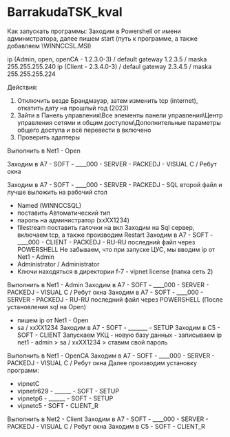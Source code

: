# BarrakudaTSK_kval
Как запускать программы: 
Заходим в Powershell от имени администратора, далее пишем start (путь к программе, а также добавляем \WINNCCSL.MSI)

ip (Admin, open, openCA - 1.2.3.0-3) / default gateway 1.2.3.5 / maska 255.255.255.240
ip (Client - 2.3.4.0-3) / defaul gateway 2.3.4.5 / maska 255.255.255.224

Действия: 
1. Отключить везде Брандмауэр, затем изменить tcp (internet), откатить дату на прошлый год (2023)
2. Зайти в Панель управления\Все элементы панели управления\Центр управления сетями и общим доступом\Дополнительные параметры общего доступа и всё перевести в включено
3. Проверить адаптеры


Выполнить в Net1 - Open

Заходим в A7 - SOFT - ____000 - SERVER - PACKEDJ - VISUAL C / Ребут окна

Заходим в A7 - SOFT - ____000 - SERVER - PACKEDJ - SQL второй файл и лучше выложить на рабочий стол
  - Named (WINNCCSQL)
  - поставить Автоматический тип
  - пароль на администратор (xxXX1234)
  - filestream поставить галочки на вкл
Заходим на Sql сервер, включаем tcp, а также производим Restart
Заходим в A7 - SOFT - ____000 - CLIENT - PACKEDJ - RU-RU последний файл через POWERSHELL
Не забываем, что при запуске ЦУС, мы вводим ip от Net1 - Admin
  - Administrator / Administrator
  - Ключи находяться в директории f-7 - vipnet license (папка сеть 2)

Выполнить в  Net1 - Admin 
Заходим в A7 - SOFT - ____000 - SERVER - PACKEDJ - VISUAL C / Ребут окна
Заходим в A7 - SOFT - ____000 - SERVER - PACKEDJ - RU-RU последний файл через POWERSHELL  (После установления sql на Open)
  - пишем ip от Net1 - Open
  - sa / xxXX1234
Заходим в A7 - SOFT - _______ - SETUP
Заходим в C5 - SOFT - CLIENT
Запускаем УКЦ - новую базу данных - записываем ip net1 - admin > sa / xxXX1234 > ставим свой пароль


Выполнить в Net1 - OpenCA
Заходим в A7 - SOFT - ____000 - SERVER - PACKEDJ - VISUAL C / Ребут окна
Далее производим установку программ:
  - vipnetC
  - vipnetr629 - ______ - SOFT - SETUP
  - vipnetp6 - ______ - SOFT - SETUP
  - vipnetc5 - SOFT - CLIENT_R

Выполнить в Net2 - Client
Заходим в A7 - SOFT - ____000 - SERVER - PACKEDJ - VISUAL C / Ребут окна
Заходим в C5 - SOFT - CLIENT_R
